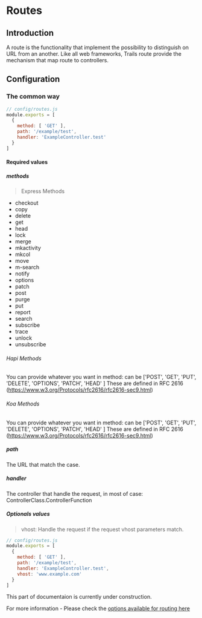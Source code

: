 # Routes
## Introduction
A route is the functionality that implement the possibility to distinguish on URL from an another.
Like all web frameworks, Trails route provide the mechanism that map route to controllers.

## Configuration

### The common way

```JavaScript
// config/routes.js
module.exports = [
  {
    method: [ 'GET' ],
    path: '/example/test',
    handler: 'ExampleController.test'
  }
]
```

#### Required values

##### methods

> Express Methods

- checkout
- copy
- delete
- get
- head
- lock
- merge
- mkactivity
- mkcol
- move
- m-search
- notify
- options
- patch
- post
- purge
- put
- report
- search
- subscribe
- trace
- unlock
- unsubscribe

###### Hapi Methods

You can provide whatever you want in method: can be ['POST', 'GET', 'PUT', 'DELETE', 'OPTIONS', 'PATCH', 'HEAD' ]
These are defined in RFC 2616 (https://www.w3.org/Protocols/rfc2616/rfc2616-sec9.html)

###### Koa Methods

You can provide whatever you want in method: can be ['POST', 'GET', 'PUT', 'DELETE', 'OPTIONS', 'PATCH', 'HEAD' ]
These are defined in RFC 2616 (https://www.w3.org/Protocols/rfc2616/rfc2616-sec9.html)

##### path
The URL that match the case.

##### handler
The controller that handle the request, in most of case: ControllerClass.ControllerFunction

##### Optionals values
> vhost: 
Handle the request if the request vhost parameters match.

```JavaScript
// config/routes.js
module.exports = [
  {
    method: [ 'GET' ],
    path: '/example/test',
    handler: 'ExampleController.test', 
    vhost: 'www.example.com'
  }
]
```

This part of documentaion is currently under construction.

For more information - Please check the [options available for routing here](https://github.com/trailsjs/trailpack-router/blob/master/lib/schemas/route.js)
